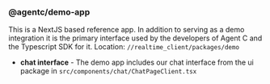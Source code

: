 ### @agentc/demo-app 
This is a NextJS based reference app.  In addition to serving as a demo integration it is the primary interface used by the developers of Agent C and the Typescript SDK for it. 
Location: `//realtime_client/packages/demo`
 
- **chat interface** - The demo app includes our chat interface from the ui package in `src/components/chat/ChatPageClient.tsx`